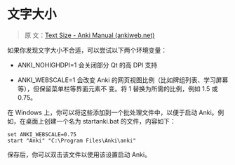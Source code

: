 # 文字大小

> 原
> 文：[Text Size - Anki Manual (ankiweb.net)](https://docs.ankiweb.net/platform/windows/text-size.html)

如果你发现文字大小不合适，可以尝试以下两个环境变量：

- ANKI_NOHIGHDPI=1 会关闭部分 Qt 的高 DPI 支持

- ANKI_WEBSCALE=1 会改变 Anki 的网页视图比例（比如牌组列表、学习屏幕等），但保留菜单栏等界面元素不
  变。将 1 替换为所需的比例，例如 1.5 或 0.75。

在 Windows 上，你可以将这些添加到一个批处理文件中，以便于启动 Anki。例如，在桌面上创建一个名为
startanki.bat 的文件，内容如下：

```
set ANKI_WEBSCALE=0.75
start "Anki" "C:\Program Files\Anki\anki"
```

保存后，你可以双击该文件以使用该设置启动 Anki。
